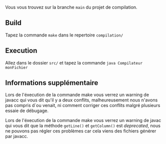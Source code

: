 Vous vous trouvez sur la branche `main` du projet de compilation.

## Build
Tapez la commande `make` dans le repertoire `compilation/`

## Execution
Allez dans le dossier `src/` et tapez la commande `java Compilateur monFichier`

## Informations supplémentaire
Lors de l'éxecution de la commande make vous verrez un warning de javacc qui vous dit qu'il y a deux conflits, malheureusement nous n'avons pas compris d`ou venait, ni comment corriger ces conflits malgré plusieurs essaie de débugage.

Lors de l'éxecution de la commande make vous verrez un warning de javac qui vous dit que la méthode `getLine()` et `getColumn()` est *deprecated*, nous ne pouvons pas régler ces problèmes car cela viens des fichiers générer par javacc.
